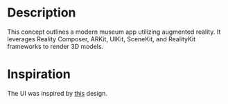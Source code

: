 # Description
This concept outlines a modern museum app utilizing augmented reality. It leverages Reality Composer, ARKit, UIKit, SceneKit, and RealityKit frameworks to render 3D models.

# Inspiration
The UI was inspired by [this](https://www.behance.net/gallery/122853907/National-Museum-of-Korea-UXUI-design) design.
